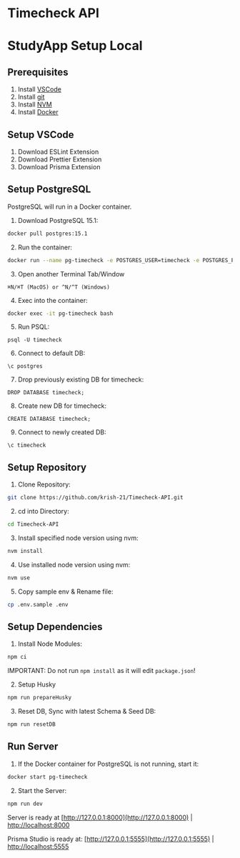 # Timecheck API

# StudyApp Setup Local

## Prerequisites

1. Install [VSCode](https://code.visualstudio.com/download)
2. Install [git](https://github.com/git-guides/install-git)
3. Install [NVM](https://github.com/nvm-sh/nvm)
4. Install [Docker](https://docs.docker.com/get-docker/)

## Setup VSCode

1. Download ESLint Extension
2. Download Prettier Extension
3. Download Prisma Extension

## Setup PostgreSQL

PostgreSQL will run in a Docker container.

1. Download PostgreSQL 15.1:

```bash
docker pull postgres:15.1
```

2. Run the container:

```bash
docker run --name pg-timecheck -e POSTGRES_USER=timecheck -e POSTGRES_PASSWORD=timecheck -p 5432:5432 postgres:15.1
```

3. Open another Terminal Tab/Window

```
⌘N/⌘T (MacOS) or ^N/^T (Windows)
```

4. Exec into the container:

```bash
docker exec -it pg-timecheck bash
```

5. Run PSQL:

```psql
psql -U timecheck
```

6. Connect to default DB:

```psql
\c postgres
```

7. Drop previously existing DB for timecheck:

```psql
DROP DATABASE timecheck;
```

8. Create new DB for timecheck:

```psql
CREATE DATABASE timecheck;
```

9. Connect to newly created DB:

```psql
\c timecheck
```

## Setup Repository

1. Clone Repository:

```bash
git clone https://github.com/krish-21/Timecheck-API.git
```

2. cd into Directory:

```bash
cd Timecheck-API
```

3. Install specified node version using nvm:

```bash
nvm install
```

4. Use installed node version using nvm:

```bash
nvm use
```

5. Copy sample env & Rename file:

```bash
cp .env.sample .env
```

## Setup Dependencies

1. Install Node Modules:

```bash
npm ci
```

IMPORTANT: Do not run `npm install` as it will edit `package.json`!

2. Setup Husky

```bash
npm run prepareHusky
```

3. Reset DB, Sync with latest Schema & Seed DB:

```bash
npm run resetDB
```

## Run Server

1. If the Docker container for PostgreSQL is not running, start it:

```bash
docker start pg-timecheck
```

2. Start the Server:

```bash
npm run dev
```

Server is ready at [http://127.0.0.1:8000](http://127.0.0.1:8000) | [http://localhost:8000](http://localhost:8000)

Prisma Studio is ready at: [http://127.0.0.1:5555](http://127.0.0.1:5555) | [http://localhost:5555](http://localhost:5555)
